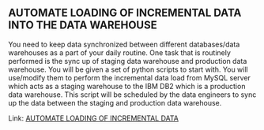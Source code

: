 ## AUTOMATE LOADING OF INCREMENTAL DATA INTO THE DATA WAREHOUSE

You need to keep data synchronized between different databases/data warehouses as a part of your daily routine. One task that is routinely performed is the sync up of staging data warehouse and production data warehouse. You will be given a set of python scripts to start with. You will use/modify them to perform the incremental data load from MySQL server which acts as a staging warehouse to the IBM DB2 which is a production data warehouse. This script will be scheduled by the data engineers to sync up the data between the staging and production data warehouse.

Link: [AUTOMATE LOADING OF INCREMENTAL DATA]([https://github.com/antfneves/PortfolioProjects/blob/main/Capstone%20Project/Automation/automation.py)
